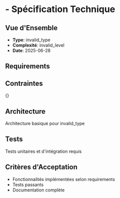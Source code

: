#  - Spécification Technique

## Vue d'Ensemble
- **Type**: invalid_type
- **Complexité**: invalid_level
- **Date**: 2025-06-28

## Requirements


## Contraintes
{}

## Architecture
Architecture basique pour invalid_type

## Tests
Tests unitaires et d'intégration requis

## Critères d'Acceptation
- Fonctionnalités implémentées selon requirements
- Tests passants
- Documentation complète
